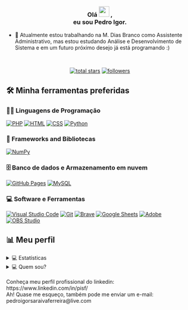 <h3 align="center">
  Olá
  <img src="https://media.giphy.com/media/hvRJCLFzcasrR4ia7z/giphy.gif" width="28">
  ,<br> eu sou Pedro Igor.
</h3>

- 🔭 Atualmente estou trabalhando na M. Dias Branco como Assistente Administrativo, mas estou estudando Análise e Desenvolvimento de Sistema e em um futuro próximo desejo já está programando :)

<br/>

<!-- Social badges section -->
<!-- Badges with custom icons - https://github.com/DenverCoder1/custom-icon-badges -->
<!-- YouTube stats - https://github.com/DenverCoder1/github-readme-youtube-stats -->
<!-- View counter - https://github.com/DenverCoder1/Simple-View-Counter -->
<!-- Star counter - https://github.com/idealclover/GitHub-Star-Counter -->
<p align="center">
  <a href="https://github.com/pedroigorsf?tab=repositories&sort=stargazers">
    <img alt="total stars" title="Total stars on GitHub" src="https://custom-icon-badges.herokuapp.com/badge/dynamic/json?logo=star&color=55960c&labelColor=488207&label=Stars&style=for-the-badge&query=%24.stars&url=https://api.github-star-counter.workers.dev/user/pedroigorsf"/></a>
  <a href="https://github.com/pedroigorsf?tab=followers">
    <img alt="followers" title="Follow me on Github" src="https://custom-icon-badges.herokuapp.com/github/followers/pedroigorsf?color=236ad3&labelColor=1155ba&style=for-the-badge&logo=person-add&label=Follow&logoColor=white"/></a>
</p>


## 🛠️ Minha ferramentas preferidas

### 👨‍💻 Linguagens de Programação

<p>
    <a href="https://github.com/search?q=user%3pedroigorsf+language%3Aphp"><img alt="PHP" src="https://img.shields.io/badge/PHP-777BB4.svg?logo=php&logoColor=white"></a>
    <a href="https://github.com/search?q=user%3pedroigorsf+language%3Ahtml"><img alt="HTML" src="https://img.shields.io/badge/HTML-E34F26.svg?logo=html5&logoColor=white"></a>
    <a href="https://github.com/search?q=user%3pedroigorsf+language%3Acss"><img alt="CSS" src="https://img.shields.io/badge/CSS-1572B6.svg?logo=css3&logoColor=white"></a>
    <a href="https://github.com/search?q=user%3pedroigorsf+language%3Apython"><img alt="Python" src="https://img.shields.io/badge/Python-14354C.svg?logo=python&logoColor=white"></a>
  
  
  
   <!--   <a href="https://github.com/search?q=user%3pedroigorsf+language%3Aassembly"><img alt="MIPS Assembly" src="https://custom-icon-badges.herokuapp.com/badge/Assembly-525252.svg?logo=asm-hex&logoColor=white"></a> -->
   <!--   <a href="https://github.com/search?q=user%3pedroigorsf+language%3Abash"><img alt="Bash" src="https://img.shields.io/badge/Bash-121011.svg?logo=gnu-bash&logoColor=white"></a> -->
   <!--   <a href="https://github.com/search?q=user%3pedroigorsf+language%3Ac"><img alt="C" src="https://custom-icon-badges.herokuapp.com/badge/C-03599C.svg?logo=c-in-hexagon&logoColor=white"></a> -->
   <!--   <a href="https://github.com/search?q=user%3pedroigorsf+language%3Acpp"><img alt="C++" src="https://custom-icon-badges.herokuapp.com/badge/C++-9C033A.svg?logo=cpp2&logoColor=white"></a> -->
   <!--   <a href="https://github.com/search?q=user%3pedroigorsf+language%3Acsharp"><img alt="C#" src="https://custom-icon-badges.herokuapp.com/badge/C%23-68217A.svg?logo=cs2&logoColor=white"></a> -->
   <!--   <a href="https://github.com/search?q=user%3pedroigorsf+language%3Aceylon"><img alt="Ceylon" src="https://custom-icon-badges.herokuapp.com/badge/Ceylon-E39842.svg?logo=ceylon&logoColor=white"></a> -->
   <!--   <a href="https://github.com/search?q=user%3pedroigorsf+language%3Adart"><img alt="Dart" src="https://img.shields.io/badge/Dart-15A6C4.svg?logo=dart&logoColor=white"></a> -->
   <!--   <a href="https://github.com/search?q=user%3pedroigorsf+language%3Ags"><img alt="Google Apps Script" src="https://custom-icon-badges.herokuapp.com/badge/Google%20Apps%20Script-02569B.svg?logo=color-swatch&logoColor=white"></a> -->
   <!--   <a href="https://github.com/search?q=user%3pedroigorsf+language%3Ajava"><img alt="Java" src="https://img.shields.io/badge/Java-007396.svg?logo=java&logoColor=white"></a> -->
   <!--   <a href="https://github.com/search?q=user%3pedroigorsf+language%3Ajavascript"><img alt="JavaScript" src="https://img.shields.io/badge/JavaScript-F7DF1E.svg?logo=javascript&logoColor=black"></a> -->
   <!--   <a href="https://github.com/search?q=user%3pedroigorsf+language%3Akotlin"><img alt="Kotlin" src="https://img.shields.io/badge/Kotlin-0095D5.svg?logo=Kotlin&logoColor=white"></a> -->
   <!--   <a href="https://github.com/search?q=user%3pedroigorsf+language%3Atex"><img alt="LaTeX" src="https://img.shields.io/badge/LaTeX-008080.svg?logo=LaTeX&logoColor=white"></a> -->
   <!--   <a href="https://github.com/search?q=user%3pedroigorsf+language%3Amarkdown"><img alt="Markdown" src="https://img.shields.io/badge/Markdown-000000.svg?logo=markdown&logoColor=white"></a> -->
   <!--   <a href="https://github.com/search?q=user%3pedroigorsf+language%3Ajavascript"><img alt="Node.js" src="https://img.shields.io/badge/Node.js-43853D.svg?logo=node.js&logoColor=white"></a> -->
   <!--   <a href="https://github.com/search?q=user%3pedroigorsf+language%3Aprolog"><img alt="Prolog" src="https://custom-icon-badges.herokuapp.com/badge/Prolog-E61B23.svg?logo=swi-prolog&logoColor=white"></a> -->
   <!--   <a href="https://github.com/search?q=user%3pedroigorsf+language%3Ar"><img alt="R" src="https://img.shields.io/badge/R-276DC3.svg?logo=r&logoColor=white"></a> -->
   <!--   <a href="https://github.com/search?q=user%3pedroigorsf+language%3Aruby"><img alt="Ruby" src="https://img.shields.io/badge/Ruby-CC342D.svg?logo=ruby&logoColor=white"></a> -->
   <!--   <a href="https://github.com/search?q=user%3pedroigorsf+language%3Asass"><img alt="SASS" src="https://img.shields.io/badge/Sass-hotpink.svg?logo=SASS&logoColor=white"></a> -->
   <!--   <a href="https://github.com/search?q=user%3pedroigorsf+language%3Ascratch"><img alt="Scratch" src="https://img.shields.io/badge/Scratch-4D97FF.svg?logo=scratch&logoColor=white"></a> -->
   <!--   <a href="https://github.com/search?q=user%3pedroigorsf+language%3Asql"><img alt="SQL" src="https://custom-icon-badges.herokuapp.com/badge/SQL-025E8C.svg?logo=database&logoColor=white"></a> -->
  <!--    <a href="https://github.com/search?q=user%3pedroigorsf+language%3Asvg"><img alt="SVG+XML" src="https://img.shields.io/badge/SVG%2BXML-e0982c.svg?logo=svg&logoColor=white"></a> -->
  <!--    <a href="https://github.com/search?q=user%3pedroigorsf+language%3AtypeScript"><img alt="TypeScript" src="https://img.shields.io/badge/TypeScript-007ACC.svg?logo=typescript&logoColor=white"></a> -->
</p>

### 🧰 Frameworks and Bibliotecas

<p>
    <a href="#"><img alt="NumPy" src="https://img.shields.io/badge/Numpy-013243.svg?logo=numpy&logoColor=white"></a>
  
  
    
  <!--   <a href="#"><img alt="Arduino" src="https://img.shields.io/badge/-Arduino-00979D?logo=Arduino&logoColor=white"></a> -->
  <!--   <a href="#"><img alt="Bootstrap" src="https://img.shields.io/badge/Bootstrap-7952B3.svg?logo=bootstrap&logoColor=white"></a> -->
  <!--   <a href="#"><img alt="Cordova" src="https://img.shields.io/badge/-Cordova-E8E8E8?logo=apache-cordova&logoColor=black"></a> -->
  <!--   <a href="#"><img alt="Electron" src="https://img.shields.io/badge/Electron-20232e.svg?logo=electron&logoColor=white"></a> -->
  <!--   <a href="#"><img alt="Express.js" src="https://img.shields.io/badge/Express.js-404d59.svg?logo=express&logoColor=white"></a> -->
  <!--   <a href="#"><img alt="Flutter" src="https://img.shields.io/badge/Flutter-02569B.svg?logo=flutter&logoColor=white"></a> -->
  <!--   <a href="#"><img alt="GitHub Actions" src="https://img.shields.io/badge/GitHub%20Actions-2671E5.svg?logo=github%20actions&logoColor=white"></a> -->
  <!--   <a href="#"><img alt="Jest" src="https://img.shields.io/badge/Jest-C21325.svg?logo=jest&logoColor=white"></a> -->
  <!--   <a href="#"><img alt="JUnit" src="https://custom-icon-badges.herokuapp.com/badge/JUnit-25A162.svg?logo=check-circle&logoColor=white"></a> -->
  <!--   <a href="#"><img alt="Keras" src="https://img.shields.io/badge/Keras-D00000.svg?logo=Keras&logoColor=white"></a> -->
  <!--   <a href="#"><img alt="Material Design" src="https://img.shields.io/badge/Material%20Design-0081CB.svg?logo=material-design&logoColor=white"></a> -->
  <!--   <a href="#"><img alt="Pandas" src="https://img.shields.io/badge/Pandas-150458.svg?logo=pandas&logoColor=white"></a> -->
  <!--   <a href="#"><img alt="PHPUnit" src="https://custom-icon-badges.herokuapp.com/badge/PHPUnit-366488.svg?logo=test-tube&logoColor=white"></a> -->
  <!--   <a href="#"><img alt="Pytest" src="https://img.shields.io/badge/Pytest-0A9EDC.svg?logo=pytest&logoColor=white"></a> -->
  <!--   <a href="#"><img alt="React" src="https://img.shields.io/badge/React-20232a.svg?logo=react&logoColor=%2361DAFB"></a> -->
  <!--   <a href="#"><img alt="SonarLint" src="https://img.shields.io/badge/-SonarLint-CB2029?logo=sonarlint&logoColor=white"></a> -->
  <!--   <a href="#"><img alt="Symfony" src="https://img.shields.io/badge/Symfony-111111.svg?logo=symfony&logoColor=white"></a> -->
  <!--   <a href="#"><img alt="SymPy" src="https://img.shields.io/badge/Sympy-3B5526.svg?logo=sympy&logoColor=white"></a> -->
  <!--   <a href="#"><img alt="TensorFlow" src="https://img.shields.io/badge/TensorFlow-FF6F00.svg?logo=TensorFlow&logoColor=white"></a> -->
  <!--   <a href="#"><img alt="Wordpress" src="https://img.shields.io/badge/Wordpress-21759B?logo=wordpress&logoColor=white"></a> -->
   <!--  <a href="#"><img alt="WPF (.Net)" src="https://img.shields.io/badge/WPF-5C2D91?logo=.net&logoColor=white"></a> -->
</p>

### 🗄️ Banco de dados e Armazenamento em nuvem

<p>
    <a href="#"><img alt="GitHub Pages" src="https://img.shields.io/badge/GitHub%20Pages-327FC7.svg?logo=github&logoColor=white"></a>
    <a href="#"><img alt="MySQL" src="https://img.shields.io/badge/MySQL-00f.svg?logo=mysql&logoColor=white"></a>
</p>


   <!-- <a href="#"><img alt="Heroku" src="https://img.shields.io/badge/Heroku-430098.svg?logo=heroku&logoColor=white"></a> -->
   <!-- <a href="#"><img alt="MongoDB" src ="https://img.shields.io/badge/MongoDB-4ea94b.svg?logo=mongodb&logoColor=white"></a> -->
   <!-- <a href="#"><img alt="Notion" src="https://img.shields.io/badge/Notion-010101.svg?logo=notion&logoColor=white"></a> -->
   <!-- <a href="#"><img alt="Oracle" src ="https://img.shields.io/badge/Oracle-F00000.svg?logo=oracle&logoColor=white"></a> -->
   <!-- <a href="#"><img alt="PostgreSQL" src ="https://img.shields.io/badge/PostgreSQL-316192.svg?logo=postgresql&logoColor=white"></a> -->
   <!-- <a href="#"><img alt="Repl.it" src="https://img.shields.io/badge/Repl.it-0D101E.svg?logo=Replit&logoColor=white"></a> -->
   <!-- <a href="#"><img alt="SQLite" src ="https://img.shields.io/badge/SQLite-07405e.svg?logo=sqlite&logoColor=white"></a> -->
   <!-- <a href="#"><img alt="Vercel" src="https://img.shields.io/badge/Vercel-000000.svg?logo=vercel&logoColor=white"></a> -->
   

### 💻 Software e Ferramentas

<p>
    <a href="#"><img alt="Visual Studio Code" src="https://img.shields.io/badge/Visual%20Studio%20Code-0078d7.svg?logo=visual-studio-code&logoColor=white"></a>
    <a href="#"><img alt="Git" src="https://img.shields.io/badge/Git-F05033.svg?logo=git&logoColor=white"></a>
    <a href="#"><img alt="Brave" src="https://img.shields.io/badge/-Brave-FB542B?logo=brave&logoColor=white"></a>
    <a href="#"><img alt="Google Sheets" src="https://img.shields.io/badge/Google%20Sheets-34A853.svg?logo=google%20sheets&logoColor=white"></a>
    <a href="#"><img alt="Adobe" src="https://img.shields.io/badge/Adobe-FF0000.svg?logo=adobe&logoColor=white"></a>
    <a href="#"><img alt="OBS Studio" src="https://img.shields.io/badge/-OBS%20Studio-302E31?logo=obs-studio&logoColor=white"></a>
</p>

  <!--   <a href="#"><img alt="Android" src="https://img.shields.io/badge/Android-3DDC84?logo=android&logoColor=white"></a> -->
  <!--   <a href="#"><img alt="Android Studio" src="https://img.shields.io/badge/Android%20Studio-008678.svg?logo=android-studio&logoColor=white"></a> -->
  <!--   <a href="#"><img alt="Arch Linux" src="https://img.shields.io/badge/Arch%20Linux-1793D1.svg?logo=arch-linux&logoColor=white"></a> -->
  <!--   <a href="#"><img alt="Audacity" src="https://img.shields.io/badge/-Audacity-0000CC?logo=audacity&logoColor=white"></a> -->
  <!--   <a href="#"><img alt="Bitwarden" src="https://img.shields.io/badge/-Bitwarden-175DDC?logo=bitwarden&logoColor=white"></a> -->
  <!--   <a href="#"><img alt="Codepen" src="https://img.shields.io/badge/Codepen-000000.svg?logo=codepen&logoColor=white"></a> -->
  <!--   <a href="#"><img alt="Construct 3" src="https://img.shields.io/badge/Construct%203-00b56a.svg?logo=construct-3&logoColor=white"></a> -->
  <!--   <a href="#"><img alt="Dark Reader" src="https://img.shields.io/badge/-Dark%20Reader-141E24?logo=dark-reader&logoColor=white"></a> -->
  <!--   <a href="#"><img alt="Inkscape" src="https://img.shields.io/badge/Inkscape-000000?logo=Inkscape&logoColor=white"></a> -->
  <!--   <a href="#"><img alt="Jupyter" src="https://img.shields.io/badge/Jupyter-F37626.svg?logo=Jupyter&logoColor=white"></a> -->
  <!--   <a href="#"><img alt="Mathematica" src="https://img.shields.io/badge/Mathematica-DD1100.svg?logo=wolfram-mathematica&logoColor=white"></a> -->
  <!--   <a href="#"><img alt="Photopea" src="https://img.shields.io/badge/Photopea-18A497?logo=photopea&logoColor=white"></a> -->
  <!--   <a href="#"><img alt="Postman" src="https://img.shields.io/badge/Postman-FF6C37?logo=postman&logoColor=white"></a> -->
  <!--   <a href="#"><img alt="Stack Overflow" src="https://img.shields.io/badge/-Stack%20Overflow-FE7A16?logo=stack-overflow&logoColor=white"></a> -->
    



## 📊 Meu perfil
<details> 
  <summary>💻 Estatísticas</summary>
    <br/>
      <div align="center">
    
  <a href="https://github.com/pedroigorsf/github-readme-streak-stats">
    <img title="🔥 Get streak stats for your profile at git.io/streak-stats" alt="pedroigorsf's streak" src="https://github-readme-streak-stats.herokuapp.com/?user=pedroigorsf&theme=monokai-metallian&hide_border=true"/>
  </a>
    
  <a href="https://github.com/anuraghazra/github-readme-stats"><img alt="pedroigorsf's Principais linguagens" align="center" src="https://github-readme-stats.vercel.app/api/top-langs/?username=pedroigorsf&langs_count=8&layout=compact&theme=react&hide_border=true&bg_color=1F222E&title_color=F85D7F&icon_color=F8D866&hide=Jupyter%20Notebook" height="192px"/></a>
  <br/>    
  
  <a href="https://github.com/pedroigorsf?tab=repositories&sort=stargazers"><img alt="Meu repositório" title="Meu repositório" src="https://custom-icon-badges.herokuapp.com/badge/-All%20Repos-2962FF?style=for-the-badge&logoColor=white&logo=repo"/></a>

  <b>Observação:</b> As principais linguagens são apenas uma métrica do meu repositório, mas que não refletem diretamente na experiência e/ou nível de habilidade.
    </div>
   </details>
   
   
  <details> 
  <summary>💻 Quem sou?</summary>
    <br/>
      <div align="left">
          <p>
        Me chamo Pedro Igor, mas algumas pessoas me chamam só de "Pedro" ou "Igor", fique avontade! Estou trabalhando na área administrativa na empresa M. Dias Branco como Assistente Administrative, atualmente estou estudando Análise e Desenvolvimento de Sistemas na Faculdade FADAM.<br>
        Tenho alguns fatos curiosos, pois embora eu seja jovem, sou Diabético e Celíaco (Alergia ao trigo), mas já me adaptei muito bem a essas mudanças da minha vida, então não precisa se preocupar, rs!<br>
        Sem mais delongas, espero que tenha gostado do meu perfil!
          </p>
      </div>
   </details>
   
<br>
Conheça meu perfil profissional do linkedin: https://www.linkedin.com/in/pisf/
<br>
Ah! Quase me esqueço, também pode me enviar um e-mail: pedroigorsaraivaferreira@live.com
